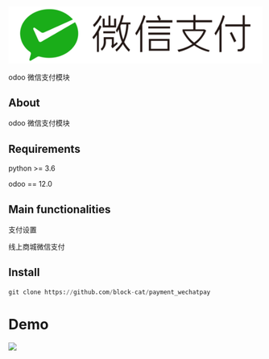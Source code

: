 ![](payment_wechatpay/static/src/image/wechat_pay.png)

odoo 微信支付模块

## About

odoo 微信支付模块

## Requirements

python >= 3.6

odoo == 12.0

## Main functionalities

支付设置

线上商城微信支付

## Install

```python
git clone https://github.com/block-cat/payment_wechatpay
```

# Demo

![](payment_wechatpay/static/description/demo.gif)
